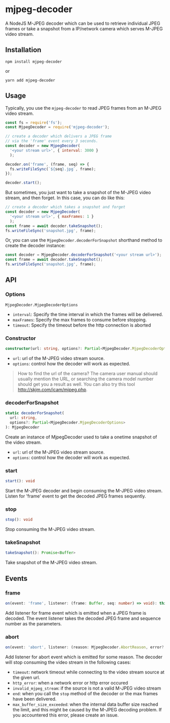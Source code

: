 # mjpeg-decoder
A NodeJS M-JPEG decoder which can be used to retrieve individual JPEG frames or take a snapshot from a IP/network camera which serves M-JPEG video stream.

## Installation
```
npm install mjpeg-decoder
```

or

```
yarn add mjpeg-decoder
```

## Usage

Typically, you use the `mjpeg-decoder` to read JPEG frames from an M-JPEG video stream.

```javascript
const fs = require('fs');
const MjpegDecoder = require('mjpeg-decoder');

// create a decoder which delivers a JPEG frame
// via the 'frame' event every 3 seconds.
const decoder = new MjpegDecoder(
  '<your stream url>', { interval: 3000 }
  );

decoder.on('frame', (frame, seq) => {
  fs.writeFileSync(`${seq}.jpg`, frame);
});

decoder.start();
```

But sometimes, you just want to take a snapshot of the M-JPEG video stream, and then forget. In this case, you can do like this:
```javascript
// create a decoder which takes a snapshot and forget
const decoder = new MjpegDecoder(
  '<your stream url>', { maxFrames: 1 }
  );
const frame = await decoder.takeSnapshot();
fs.writeFileSync('snapshot.jpg', frame);
```

Or, you can use the `MjpegDecoder.decoderForSnapshot` shorthand method to create the decoder instance:
```javascript
const decoder = MjpegDecoder.decoderForSnapshot('<your stream url>');
const frame = await decoder.takeSnapshot();
fs.writeFileSync('snapshot.jpg', frame);
```

## API

### Options
`MjpegDecoder.MjpegDecoderOptions`
- `interval`: Specify the time interval in which the frames will be delivered.
- `maxFrames`: Specify the max frames to consume before stopping.
- `timeout`: Specify the timeout before the http connection is aborted

### Constructor
```typescript
constructor(url: string, options?: Partial<MjpegDecoder.MjpegDecoderOptions>)
```

- `url`: url of the M-JPEG video stream source.
- `options`: control how the decoder will work as expected.

> How to find the url of the camera?
> The camera user manual should usually mention the URL, or searching the camera model number should get you a result as well.  You can also try this tool http://skjm.com/icam/mjpeg.php.

### decoderForSnapshot
```typescript
static decoderForSnapshot(
  url: string,
  options?: Partial<MjpegDecoder.MjpegDecoderOptions>
): MjpegDecoder
```

Create an instance of MjpegDecoder used to take a onetime snapshot of the video stream.

- `url`: url of the M-JPEG video stream source.
- `options`: control how the decoder will work as expected.

### start
```typescript
start(): void
```

Start the M-JPEG decoder and begin consuming the M-JPEG video stream. Listen for 'frame' event to get the decoded JPEG frames sequently.

### stop
```typescript
stop(): void
```

Stop consuming the M-JPEG video stream.

### takeSnapshot
```typescript
takeSnapshot(): Promise<Buffer>
```

Take snapshot of the M-JPEG video stream.

## Events

### frame

```typescript
on(event: 'frame', listener: (frame: Buffer, seq: number) => void): this
```

Add listener for frame event which is emitted when a JPEG frame is decoded.
The event listener takes the decoded JPEG frame and sequence number as the parameters.


### abort

```typescript
on(event: 'abort', listener: (reason: MjpegDecoder.AbortReason, error?: Error) => void): this
```

Add listener for abort event which is emitted for some reason. The decoder will stop
consuming the video stream in the following cases:
- `timeout`: network timeout while connecting to the video stream source at the given url.
- `http_error`: when a network error or http error occured
- `invalid_mjpeg_stream`: if the source is not a valid M-JPEG video stream
- `end`: when you call the `stop` method of the decoder or the max frames have been delivered.
- `max_buffer_size_exceeded`: when the internal data buffer size reached the limit, and this might be caused by the M-JPEG decoding problem. If you accountered this error, please create an issue.